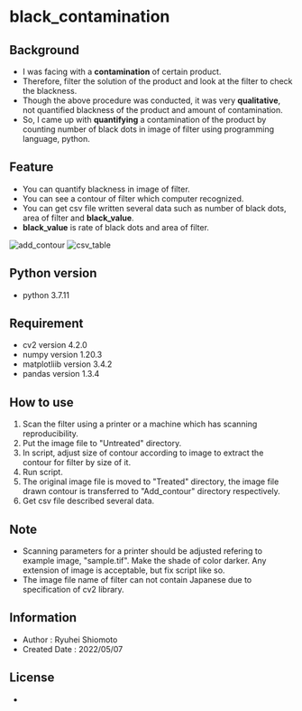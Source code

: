 # black_contamination

## Background
* I was facing with a **contamination** of certain product.
* Therefore, filter the solution of the product and look at the filter to check the blackness.
* Though the above procedure was conducted, it was very **qualitative**,  not quantified blackness of the product and amount of contamination.
* So, I came up with **quantifying** a contamination of the product by counting number of black dots in image of filter using programming language, python.

## Feature
* You can quantify blackness in image of filter.
* You can see a contour of filter which computer recognized.
* You can get csv file written several data such as number of black dots, area of filter and **black_value**.
* **black_value** is rate of black dots and area of filter.


![add_contour](https://user-images.githubusercontent.com/57758623/167147890-fa82607b-eb78-48d6-bd68-f001ea8b625c.jpg)
![csv_table](https://user-images.githubusercontent.com/57758623/167148519-d96c03ff-bc34-422c-8378-6ecc992ee307.jpg)

## Python version
* python 3.7.11

## Requirement
* cv2 version 4.2.0
* numpy version 1.20.3
* matplotliib version 3.4.2
* pandas version 1.3.4

## How to use
1. Scan the filter using a printer or a machine which has scanning reproducibility.
2. Put the image file to "Untreated" directory.
3. In script, adjust size of contour according to image to extract the contour for filter by size of it.
4. Run script.
5. The original image file is moved to "Treated" directory, the image file drawn contour is transferred to "Add_contour" directory respectively.
6. Get csv file described several data.

## Note
* Scanning parameters for a printer should be adjusted refering to example image, "sample.tif". Make the shade of color darker. Any extension of image is acceptable, but fix script like so.
* The image file name of filter can not contain Japanese due to specification of cv2 library.

## Information
* Author : Ryuhei Shiomoto
* Created Date : 2022/05/07

## License
* 
